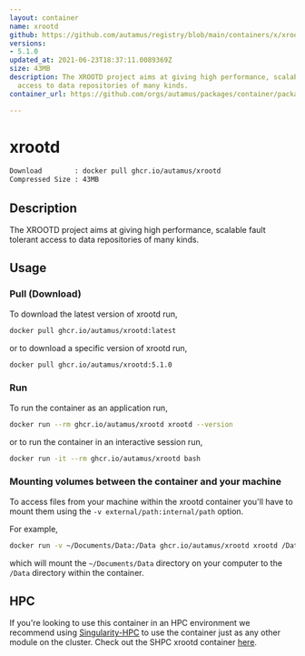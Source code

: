 ```yaml
---
layout: container
name: xrootd
github: https://github.com/autamus/registry/blob/main/containers/x/xrootd/spack.yaml
versions:
- 5.1.0
updated_at: 2021-06-23T18:37:11.0089369Z
size: 43MB
description: The XROOTD project aims at giving high performance, scalable fault tolerant
  access to data repositories of many kinds.
container_url: https://github.com/orgs/autamus/packages/container/package/xrootd

---
```

# xrootd
```bash 
Download        : docker pull ghcr.io/autamus/xrootd
Compressed Size : 43MB
```

## Description
The XROOTD project aims at giving high performance, scalable fault tolerant access to data repositories of many kinds.

## Usage
### Pull (Download)
To download the latest version of xrootd run,

```bash
docker pull ghcr.io/autamus/xrootd:latest
```

or to download a specific version of xrootd run,

```bash
docker pull ghcr.io/autamus/xrootd:5.1.0
```
### Run
To run the container as an application run,
```bash
docker run --rm ghcr.io/autamus/xrootd xrootd --version
```

or to run the container in an interactive session run,
```bash
docker run -it --rm ghcr.io/autamus/xrootd bash
```

### Mounting volumes between the container and your machine
To access files from your machine within the xrootd container you'll have to mount them using the `-v external/path:internal/path` option.

For example,
```bash
docker run -v ~/Documents/Data:/Data ghcr.io/autamus/xrootd xrootd /Data/myData.csv
```
which will mount the `~/Documents/Data` directory on your computer to the `/Data` directory within the container.

## HPC
If you're looking to use this container in an HPC environment we recommend using [Singularity-HPC](https://singularity-hpc.readthedocs.io) to use the container just as any other module on the cluster. Check out the SHPC xrootd container [here](https://singularityhub.github.io/singularity-hpc/r/ghcr.io-autamus-xrootd/).